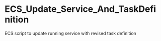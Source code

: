 # ECS_Update_Service_And_TaskDefinition
ECS script to update running service with revised task definition 
